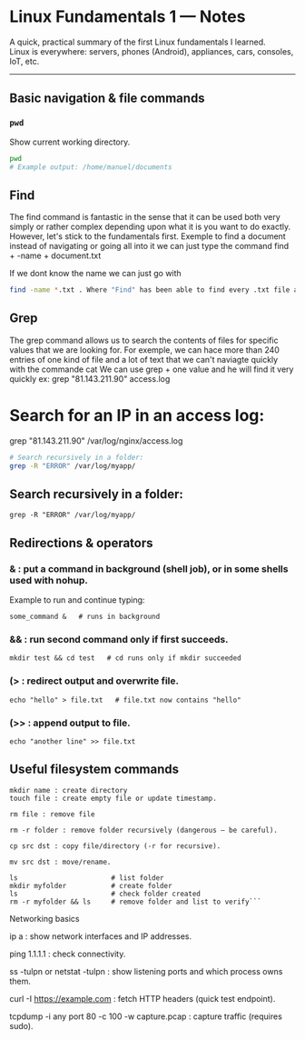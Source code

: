 
# Linux Fundamentals 1 — Notes

A quick, practical summary of the first Linux fundamentals I learned.  
Linux is everywhere: servers, phones (Android), appliances, cars, consoles, IoT, etc.

---

## Basic navigation & file commands

### `pwd`
Show current working directory.
```bash
pwd
# Example output: /home/manuel/documents
```
## Find
The find command is fantastic in the sense that it can be used both very simply or rather complex depending upon what it is you want to do exactly. However, let's stick to the fundamentals first.
Exemple to find a document instead of navigating or going all into it we can just type the command find + -name + document.txt

If we dont know the name we can just go with 

```bash
find -name *.txt . Where "Find" has been able to find every .txt file and has then given us the location of each one:
```
## Grep 
The grep command allows us to search the contents of files for specific values that we are looking for.
For exemple, we can hace more than 240 entries of one kind of file and a lot of text that we can't naviagte quickly with the commande cat
We can use grep + one value and he will find it very quickly ex: grep "81.143.211.90" access.log
# Search for an IP in an access log:
grep "81.143.211.90" /var/log/nginx/access.log
```bash
# Search recursively in a folder:
grep -R "ERROR" /var/log/myapp/
```
## Search recursively in a folder:

```
grep -R "ERROR" /var/log/myapp/
```

## Redirections & operators

### & : put a command in background (shell job), or in some shells used with nohup.
Example to run and continue typing:

```some_command &   # runs in background```

### && : run second command only if first succeeds.

```mkdir test && cd test   # cd runs only if mkdir succeeded```


### (> : redirect output and overwrite file.

```echo "hello" > file.txt   # file.txt now contains "hello"```


### (>> : append output to file.

```echo "another line" >> file.txt```

## Useful filesystem commands
```
mkdir name : create directory
touch file : create empty file or update timestamp.

rm file : remove file

rm -r folder : remove folder recursively (dangerous — be careful).

cp src dst : copy file/directory (-r for recursive).

mv src dst : move/rename.
```
```
ls                       # list folder
mkdir myfolder           # create folder
ls                       # check folder created
rm -r myfolder && ls     # remove folder and list to verify```
```

Networking basics

ip a : show network interfaces and IP addresses.

ping 1.1.1.1 : check connectivity.

ss -tulpn or netstat -tulpn : show listening ports and which process owns them.

curl -I https://example.com : fetch HTTP headers (quick test endpoint).

tcpdump -i any port 80 -c 100 -w capture.pcap : capture traffic (requires sudo).
